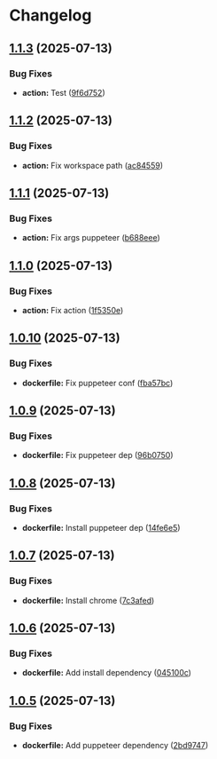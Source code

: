 # Changelog

## [1.1.3](https://github.com/hairbui76/credly-badges/compare/v1.1.2...v1.1.3) (2025-07-13)


### Bug Fixes

* **action:** Test ([9f6d752](https://github.com/hairbui76/credly-badges/commit/9f6d752d9b8828c90be5c9c278dc809dd9b92acb))

## [1.1.2](https://github.com/hairbui76/credly-badges/compare/v1.1.1...v1.1.2) (2025-07-13)


### Bug Fixes

* **action:** Fix workspace path ([ac84559](https://github.com/hairbui76/credly-badges/commit/ac84559849253427085029d7d6a5d943517dd2d2))

## [1.1.1](https://github.com/hairbui76/credly-badges/compare/v1.1.0...v1.1.1) (2025-07-13)


### Bug Fixes

* **action:** Fix args puppeteer ([b688eee](https://github.com/hairbui76/credly-badges/commit/b688eeecf4053dab180ab99deec6e5ed734c5c71))

## [1.1.0](https://github.com/hairbui76/credly-badges/compare/v1.0.10...v1.1.0) (2025-07-13)


### Bug Fixes

* **action:** Fix action ([1f5350e](https://github.com/hairbui76/credly-badges/commit/1f5350e600ac77327c8b1345daccd441c82a71a8))

## [1.0.10](https://github.com/hairbui76/credly-badges/compare/v1.0.9...v1.0.10) (2025-07-13)


### Bug Fixes

* **dockerfile:** Fix puppeteer conf ([fba57bc](https://github.com/hairbui76/credly-badges/commit/fba57bceff06f001d87ac8db287cbeb252405e83))

## [1.0.9](https://github.com/hairbui76/credly-badges/compare/v1.0.8...v1.0.9) (2025-07-13)


### Bug Fixes

* **dockerfile:** Fix puppeteer dep ([96b0750](https://github.com/hairbui76/credly-badges/commit/96b0750fd0f5df8a7e5e9f8d66b1548d231ef004))

## [1.0.8](https://github.com/hairbui76/credly-badges/compare/v1.0.7...v1.0.8) (2025-07-13)


### Bug Fixes

* **dockerfile:** Install puppeteer dep ([14fe6e5](https://github.com/hairbui76/credly-badges/commit/14fe6e5a5bb28e8619dc0f5647da692e28a01099))

## [1.0.7](https://github.com/hairbui76/credly-badges/compare/v1.0.6...v1.0.7) (2025-07-13)


### Bug Fixes

* **dockerfile:** Install chrome ([7c3afed](https://github.com/hairbui76/credly-badges/commit/7c3afed203921c78d82d6586d6b7554e37f84f2c))

## [1.0.6](https://github.com/hairbui76/credly-badges/compare/v1.0.5...v1.0.6) (2025-07-13)


### Bug Fixes

* **dockerfile:** Add install dependency ([045100c](https://github.com/hairbui76/credly-badges/commit/045100c58c73bb042f141351d12ee193356187c8))

## [1.0.5](https://github.com/hairbui76/credly-badges/compare/v1.0.4...v1.0.5) (2025-07-13)


### Bug Fixes

* **dockerfile:** Add puppeteer dependency ([2bd9747](https://github.com/hairbui76/credly-badges/commit/2bd9747610bc38c1c5e05c903fef963d479079d5))
